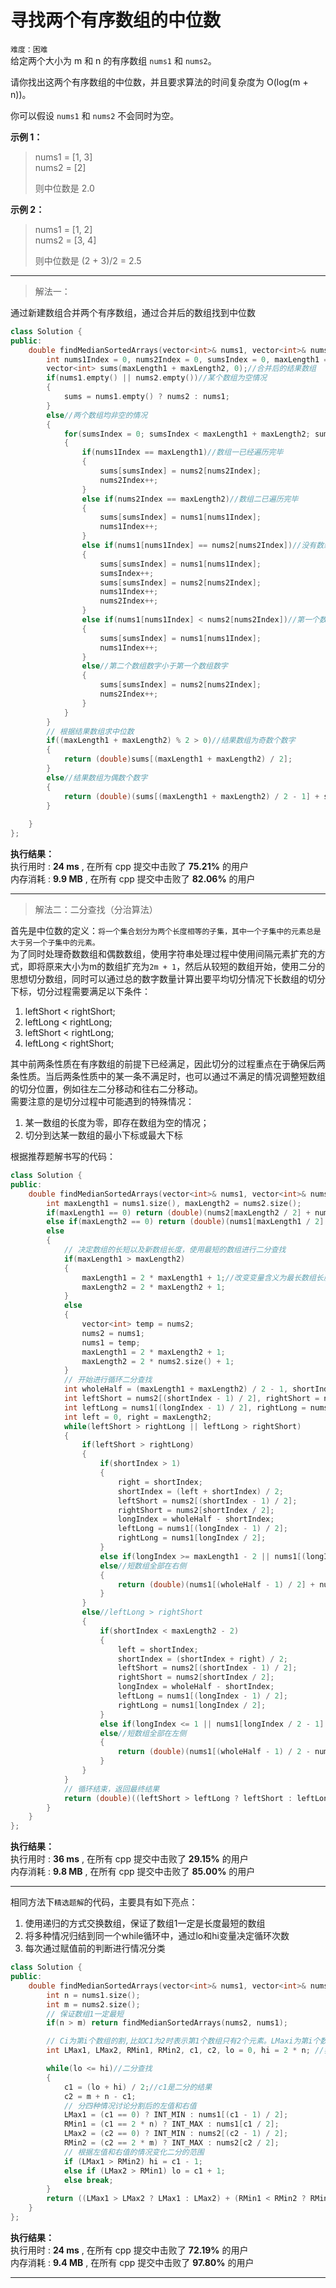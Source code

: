 # 寻找两个有序数组的中位数 #  
`难度：困难`  
给定两个大小为 m 和 n 的有序数组 `nums1` 和 `nums2`。

请你找出这两个有序数组的中位数，并且要求算法的时间复杂度为 O(log(m + n))。

你可以假设 `nums1` 和 `nums2` 不会同时为空。

**示例 1：**  
>nums1 = [1, 3]  
>nums2 = [2]  
>  
>则中位数是 2.0  

**示例 2：**  
>nums1 = [1, 2]  
>nums2 = [3, 4]  
>  
>则中位数是 (2 + 3)/2 = 2.5  
---  

>解法一：  

通过新建数组合并两个有序数组，通过合并后的数组找到中位数
```C++
class Solution {
public:
    double findMedianSortedArrays(vector<int>& nums1, vector<int>& nums2) {
        int nums1Index = 0, nums2Index = 0, sumsIndex = 0, maxLength1 = nums1.size(), maxLength2 = nums2.size();
        vector<int> sums(maxLength1 + maxLength2, 0);//合并后的结果数组
        if(nums1.empty() || nums2.empty())//某个数组为空情况
        {
            sums = nums1.empty() ? nums2 : nums1;
        }
        else//两个数组均非空的情况
        {
            for(sumsIndex = 0; sumsIndex < maxLength1 + maxLength2; sumsIndex++)
            {
                if(nums1Index == maxLength1)//数组一已经遍历完毕
                {
                    sums[sumsIndex] = nums2[nums2Index];
                    nums2Index++;
                }
                else if(nums2Index == maxLength2)//数组二已遍历完毕
                {
                    sums[sumsIndex] = nums1[nums1Index];
                    nums1Index++;
                }
                else if(nums1[nums1Index] == nums2[nums2Index])//没有数组遍历完毕，但两个数组有相同数字
                {
                    sums[sumsIndex] = nums1[nums1Index];
                    sumsIndex++;
                    sums[sumsIndex] = nums2[nums2Index];
                    nums1Index++;
                    nums2Index++;
                }
                else if(nums1[nums1Index] < nums2[nums2Index])//第一个数组数字小于第二个数组数字
                {
                    sums[sumsIndex] = nums1[nums1Index];
                    nums1Index++;
                }
                else//第二个数组数字小于第一个数组数字
                {
                    sums[sumsIndex] = nums2[nums2Index];
                    nums2Index++;
                }
            }
        }
        // 根据结果数组求中位数
        if((maxLength1 + maxLength2) % 2 > 0)//结果数组为奇数个数字
        {
            return (double)sums[(maxLength1 + maxLength2) / 2];
        }
        else//结果数组为偶数个数字
        {
            return (double)(sums[(maxLength1 + maxLength2) / 2 - 1] + sums[(maxLength1 + maxLength2) / 2]) / 2.0;
        }
        
    }
};
```  

**执行结果：**  
执行用时 : **24 ms** , 在所有 cpp 提交中击败了 **75.21%** 的用户  
内存消耗 : **9.9 MB** , 在所有 cpp 提交中击败了 **82.06%** 的用户  

---  

>解法二：二分查找（分治算法）  

首先是中位数的定义：`将一个集合划分为两个长度相等的子集，其中一个子集中的元素总是大于另一个子集中的元素。`  
为了同时处理奇数数组和偶数数组，使用字符串处理过程中使用间隔元素扩充的方式，即将原来大小为m的数组扩充为`2m + 1`，然后从较短的数组开始，使用二分的思想切分数组，同时可以通过总的数字数量计算出要平均切分情况下长数组的切分下标，切分过程需要满足以下条件：  

1. leftShort < rightShort;
2. leftLong < rightLong;
3. leftShort < rightLong;
4. leftLong < rightShort;
  
其中前两条性质在有序数组的前提下已经满足，因此切分的过程重点在于确保后两条性质。当后两条性质中的某一条不满足时，也可以通过不满足的情况调整短数组的切分位置，例如往左二分移动和往右二分移动。  
需要注意的是切分过程中可能遇到的特殊情况：  

1. 某一数组的长度为零，即存在数组为空的情况；
2. 切分到达某一数组的最小下标或最大下标  

根据推荐题解书写的代码：  
```C++
class Solution {
public:
    double findMedianSortedArrays(vector<int>& nums1, vector<int>& nums2) {
        int maxLength1 = nums1.size(), maxLength2 = nums2.size();
        if(maxLength1 == 0) return (double)(nums2[maxLength2 / 2] + nums2[(maxLength2 - 1) / 2]) / 2.0;
        else if(maxLength2 == 0) return (double)(nums1[maxLength1 / 2] + nums1[(maxLength1 - 1) / 2]) / 2.0;
        else
        {
            // 决定数组的长短以及新数组长度，使用最短的数组进行二分查找
            if(maxLength1 > maxLength2)
            {
                maxLength1 = 2 * maxLength1 + 1;//改变变量含义为最长数组长度
                maxLength2 = 2 * maxLength2 + 1;
            }
            else
            {
                vector<int> temp = nums2;
                nums2 = nums1;
                nums1 = temp;
                maxLength1 = 2 * maxLength2 + 1;
                maxLength2 = 2 * nums2.size() + 1;
            }
            // 开始进行循环二分查找
            int wholeHalf = (maxLength1 + maxLength2) / 2 - 1, shortIndex = maxLength2 / 2, longIndex = wholeHalf - shortIndex;
            int leftShort = nums2[(shortIndex - 1) / 2], rightShort = nums2[shortIndex / 2];
            int leftLong = nums1[(longIndex - 1) / 2], rightLong = nums1[longIndex / 2];
            int left = 0, right = maxLength2;
            while(leftShort > rightLong || leftLong > rightShort)
            {
                if(leftShort > rightLong)
                {
                    if(shortIndex > 1)
                    {
                        right = shortIndex;
                        shortIndex = (left + shortIndex) / 2;
                        leftShort = nums2[(shortIndex - 1) / 2];
                        rightShort = nums2[shortIndex / 2];
                        longIndex = wholeHalf - shortIndex;
                        leftLong = nums1[(longIndex - 1) / 2];
                        rightLong = nums1[longIndex / 2];
                    }
                    else if(longIndex >= maxLength1 - 2 || nums1[(longIndex + 1) / 2] > rightShort) break;
                    else//短数组全部在右侧
                    {
                        return (double)(nums1[(wholeHalf - 1) / 2] + nums1[wholeHalf / 2]) / 2.0;
                    }
                }
                else//leftLong > rightShort
                {
                    if(shortIndex < maxLength2 - 2)
                    {
                        left = shortIndex;
                        shortIndex = (shortIndex + right) / 2;
                        leftShort = nums2[(shortIndex - 1) / 2];
                        rightShort = nums2[shortIndex / 2];
                        longIndex = wholeHalf - shortIndex;
                        leftLong = nums1[(longIndex - 1) / 2];
                        rightLong = nums1[longIndex / 2];
                    }
                    else if(longIndex <= 1 || nums1[longIndex / 2 - 1] < leftShort) break;
                    else//短数组全部在左侧
                    {
                        return (double)(nums1[(wholeHalf - 1) / 2 - nums2.size()] + nums1[wholeHalf / 2 - nums2.size()]) / 2.0;
                    }
                }
            }
            // 循环结束，返回最终结果
            return (double)((leftShort > leftLong ? leftShort : leftLong) + (rightShort < rightLong ? rightShort : rightLong)) / 2.0;
        }
    }
};
```  

**执行结果：**  
执行用时 : **36 ms** , 在所有 cpp 提交中击败了 **29.15%** 的用户  
内存消耗 : **9.8 MB** , 在所有 cpp 提交中击败了 **85.00%** 的用户  

---  
相同方法下`精选题解`的代码，主要具有如下亮点：  
1. 使用递归的方式交换数组，保证了数组1一定是长度最短的数组
2. 将多种情况归结到同一个while循环中，通过lo和hi变量决定循环次数
3. 每次通过赋值前的判断进行情况分类
```C++
class Solution {
public:
    double findMedianSortedArrays(vector<int>& nums1, vector<int>& nums2) {
        int n = nums1.size();
        int m = nums2.size();
        // 保证数组1一定最短
        if(n > m) return findMedianSortedArrays(nums2, nums1);

        // Ci为第i个数组的割,比如C1为2时表示第1个数组只有2个元素。LMaxi为第i个数组割后的左元素。RMini为第i个数组割后的右元素。
        int LMax1, LMax2, RMin1, RMin2, c1, c2, lo = 0, hi = 2 * n; //我们目前是虚拟加了'#'所以数组1是2*n长度

        while(lo <= hi)//二分查找
        {
            c1 = (lo + hi) / 2;//c1是二分的结果
            c2 = m + n - c1;
            // 分四种情况讨论分割后的左值和右值
            LMax1 = (c1 == 0) ? INT_MIN : nums1[(c1 - 1) / 2];
            RMin1 = (c1 == 2 * n) ? INT_MAX : nums1[c1 / 2];
            LMax2 = (c2 == 0) ? INT_MIN : nums2[(c2 - 1) / 2];
            RMin2 = (c2 == 2 * m) ? INT_MAX : nums2[c2 / 2];
            // 根据左值和右值的情况变化二分的范围
            if (LMax1 > RMin2) hi = c1 - 1;
            else if (LMax2 > RMin1) lo = c1 + 1;
            else break;
        }
        return ((LMax1 > LMax2 ? LMax1 : LMax2) + (RMin1 < RMin2 ? RMin1 : RMin2)) / 2.0;
    }
};
```  

**执行结果：**  
执行用时 : **24 ms** , 在所有 cpp 提交中击败了 **72.19%** 的用户  
内存消耗 : **9.4 MB** , 在所有 cpp 提交中击败了 **97.80%** 的用户  

---